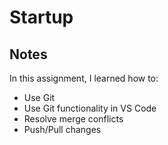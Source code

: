 # Startup
## Notes
In this assignment, I learned how to:
- Use Git
- Use Git functionality in VS Code
- Resolve merge conflicts
- Push/Pull changes
